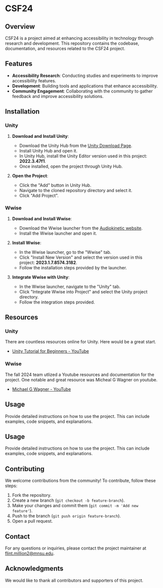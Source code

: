 # CSF24

## Overview
CSF24 is a project aimed at enhancing accessibility in technology through research and development. This repository contains the codebase, documentation, and resources related to the CSF24 project.

## Features
- **Accessibility Research**: Conducting studies and experiments to improve accessibility features.
- **Development**: Building tools and applications that enhance accessibility.
- **Community Engagement**: Collaborating with the community to gather feedback and improve accessibility solutions.

## Installation

### Unity
1. **Download and Install Unity**:
   - Download the Unity Hub from the [Unity Download Page](https://unity3d.com/get-unity/download).
   - Install Unity Hub and open it.
   - In Unity Hub, install the Unity Editor version used in this project: **2022.3.47f1**.
   - Once installed, open the project through Unity Hub.

2. **Open the Project**:
   - Click the "Add" button in Unity Hub.
   - Navigate to the cloned repository directory and select it.
   - Click "Add Project".

### Wwise
1. **Download and Install Wwise**:
   - Download the Wwise launcher from the [Audiokinetic website](https://www.audiokinetic.com/downloads/).
   - Install the Wwise launcher and open it.

2. **Install Wwise**:
   - In the Wwise launcher, go to the "Wwise" tab.
   - Click "Install New Version" and select the version used in this project: **2023.1.7.8574.3182**.
   - Follow the installation steps provided by the launcher.

3. **Integrate Wwise with Unity**:
   - In the Wwise launcher, navigate to the "Unity" tab.
   - Click "Integrate Wwise into Project" and select the Unity project directory.
   - Follow the integration steps provided.

## Resources

### Unity
There are countless resources online for Unity. Here would be a great start.
- [Unity Tutorial for Beginners - YouTube](https://www.youtube.com/watch?v=X367yDYmogo)

### Wwise
The fall 2024 team utlized a Youtube resources and documentation for the project. One notable and great resource was Micheal G Wagner on youtube.
- [Michael G Wagner - YouTube](https://www.youtube.com/watch?v=OchYfH0wb0U&list=PLzlEBXWjqM97U5rHMERc82sTXRBoSB_Fu)

## Usage
Provide detailed instructions on how to use the project. This can include examples, code snippets, and explanations.



## Usage
Provide detailed instructions on how to use the project. This can include examples, code snippets, and explanations.

## Contributing
We welcome contributions from the community! To contribute, follow these steps:

1. Fork the repository.
2. Create a new branch (`git checkout -b feature-branch`).
3. Make your changes and commit them (`git commit -m 'Add new feature'`).
4. Push to the branch (`git push origin feature-branch`).
5. Open a pull request.


## Contact
For any questions or inquiries, please contact the project maintainer at [flint.million2@mnsu.edu](mailto:flint.million2@mnsu.edu).

## Acknowledgments
We would like to thank all contributors and supporters of this project.
